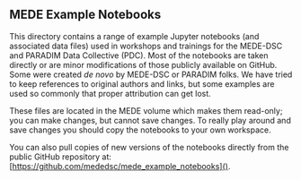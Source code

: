 ## MEDE Example Notebooks

This directory contains a range of example Jupyter notebooks (and associated data files) used in workshops and trainings for the MEDE-DSC and PARADIM Data Collective (PDC).  Most of the notebooks are taken directly or are minor modifications of those publicly available on GitHub. Some were created *de novo* by MEDE-DSC or PARADIM folks. We have tried to keep references to original authors and links, but some examples are used so commonly that proper attribution can get lost.

These files are located in the MEDE volume which makes them read-only; you can make changes, but cannot save changes.  To really play around and save changes you should copy the notebooks to your own workspace.  

You can also pull copies of new versions of the notebooks directly from the public GitHub repository at: [https://github.com/mededsc/mede_example_notebooks]().
